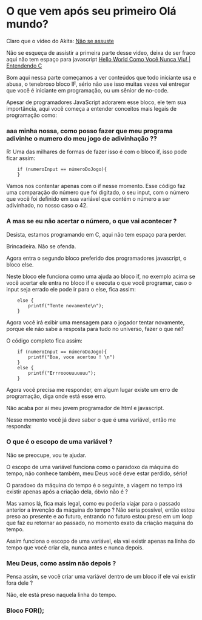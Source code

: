 # O que vem após seu primeiro Olá mundo? 

Claro que o vídeo do Akita: [Não se assuste](https://www.youtube.com/watch?v=YyWMN_0g3BQ&t=358s&ab_channel=FabioAkita)

Não se esqueça de assistir a primeira parte desse video, deixa de ser fraco aqui não tem espaço para javascript [Hello World Como Você Nunca Viu! | Entendendo C
](https://www.youtube.com/watch?v=Gp2m8ZuXoPg&ab_channel=FabioAkita)


Bom aqui nessa parte começamos a ver conteúdos que todo iniciante usa e abusa, o tenebroso bloco IF, sério não use isso muitas vezes vai entregar que você é iniciante em programação, ou um sênior de no-code.

Apesar de programadores JavaScript adorarem esse bloco, ele tem sua importância, aqui você começa a entender conceitos mais legais de programação como:

### aaa minha nossa, como posso fazer que meu programa adivinhe o numero do meu jogo de adivinhação ??

R: Uma das milhares de formas de fazer isso é com o bloco if, isso pode ficar assim:

```
    if (numeroInput == númeroDoJogo){
    }
```

Vamos nos contentar apenas com o if nesse momento. Esse código faz uma comparação do número que foi digitado, o seu input, com o número que você foi definido em sua variável que contém o número a ser adivinhado, no nosso caso o 42.

### A mas se eu não acertar o número, o que vai acontecer ?

Desista, estamos programando em C, aqui não tem espaço para perder.

Brincadeira. Não se ofenda.

Agora entra o segundo bloco preferido dos programadores javascript, o bloco else.

Neste bloco ele funciona como uma ajuda ao bloco if, no exemplo acima se você acertar ele entra no bloco if e executa o que você programar, caso o input seja errado ele pode ir para o else, fica assim:

```
    else {
        printf("Tente novamente\n");
    }
```

Agora você irá exibir uma mensagem para o jogador tentar novamente, porque ele não sabe a resposta para tudo no universo, fazer o que né?

O código completo fica assim: 

```
    if (numeroInput == númeroDoJogo){
        printf("Boa, voce acertou ! \n")
    }
    else {
        printf("Errrooouuuuuuu");
    }
```

Agora você precisa me responder, em algum lugar existe um erro de programação, diga onde está esse erro.

Não acaba por aí meu jovem programador de html e javascript.


Nesse momento você já deve saber o que é uma variável, então me responda:

### O que é o escopo de uma variável ?

Não se preocupe, vou te ajudar.

O escopo de uma variável funciona como o paradoxo da máquina do tempo, não conhece também, meu Deus você deve estar perdido, sério!

O paradoxo da máquina do tempo é o seguinte, a viagem no tempo irá existir apenas após a criação dela, óbvio não é ?

Mas vamos lá, fica mais legal, como eu poderia viajar para o passado anterior a invenção da máquina do tempo ? Não seria possível, então estou preso ao presente e ao futuro, entrando no futuro estou preso em um loop que faz eu retornar ao passado, no momento exato da criação maquina do tempo.

Assim funciona o escopo de uma variável, ela vai existir apenas na linha do tempo que você criar ela, nunca antes e nunca depois. 

### Meu Deus, como assim não depois ?

Pensa assim, se você criar uma variável dentro de um bloco if ele vai existir fora dele ? 

Não, ele está preso naquela linha do tempo.


### Bloco FOR();